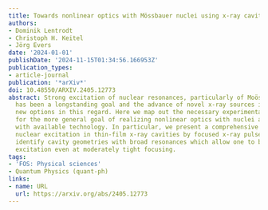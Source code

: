 ```yaml
---
title: Towards nonlinear optics with Mössbauer nuclei using x-ray cavities
authors:
- Dominik Lentrodt
- Christoph H. Keitel
- Jörg Evers
date: '2024-01-01'
publishDate: '2024-11-15T01:34:56.166953Z'
publication_types:
- article-journal
publication: '*arXiv*'
doi: 10.48550/ARXIV.2405.12773
abstract: Strong excitation of nuclear resonances, particularly of Moössbauer nuclei,
  has been a longstanding goal and the advance of novel x-ray sources is promising
  new options in this regard. Here we map out the necessary experimental conditions
  for the more general goal of realizing nonlinear optics with nuclei and compare
  with available technology. In particular, we present a comprehensive theory of nonlinear
  nuclear excitation in thin-film x-ray cavities by focused x-ray pulses. We thereby
  identify cavity geometries with broad resonances which allow one to boost the nuclear
  excitation even at moderately tight focusing.
tags:
- 'FOS: Physical sciences'
- Quantum Physics (quant-ph)
links:
- name: URL
  url: https://arxiv.org/abs/2405.12773
---
```

